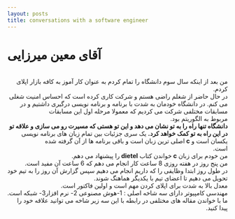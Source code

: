 ```yaml
---
layout: posts
title: conversations with a software engineer
---
```


# آقای معین میرزایی

<div dir="rtl">
    <br>من بعد از اینکه سال سوم دانشگاه را تمام کردم به عنوان کار آموز به کافه بازار اپلای کردم.
    <br>در حال حاضر از شغلم راضی هستم و شرکت کاری کرده است که احساس امنیت شغلی می کنم.
    در دانشگاه خودمان به شدت با برنامه و برنامه نویسی درگیری داشتیم و در مسابقات مختلفی شرکت می کردیم که معمولا مرحله اول این مسابقات <br>مربوط به الگوریتم بود.
    <br><strong>دانشگاه تنها راه را به تو نشان می دهد و این تو هستی که مسیرت رو می سازی و علاقه تو در این راه به تو کمک خواهد کرد.</strong>
    یک سری جزئیات بین تمام زبان های برنامه نویسی یکسان است و <strong> c </strong> اصلی ترین زبان است و باقی برنامه ها از آن گرفته شده <br>است.
    <br> من خودم برای زبان <strong> c </strong> خواندن کتاب <strong> dietel </strong> را پیشنهاد می دهم.
    <br>من پنج روز در هفته روزی 8 ساعت کار انجام می دهم که 6 ساعت آن مفید است.
    <br>در طول روز ابتدا وظایفی را که داریم انجام می دهیم سپس گزارش آن روز را به تیم خود تحویل می دهیم تا اعضای تیم با یکدیگر هماهنگ شوند.
    <br>معدل بالا به شدت برای اپلای کردن مهم است و اولین فاکتور است.
    <br>مهندسی کامپیوتر دارای سه شاخه اصلی : 1-هوش مصنوعی 2- نرم افزار3- شبکه است.
    <br>ما با خواندن مقاله های مختلفی در رابطه با این سه زیر شاخه می توانید علاقه خود را پیدا کنید.
</div>